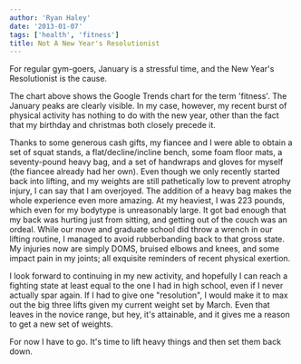 ```yaml
---
author: 'Ryan Haley'
date: '2013-01-07'
tags: ['health', 'fitness']
title: Not A New Year's Resolutionist
---
```


For regular gym-goers, January is a stressful time, and the New Year's Resolutionist is the cause.

<script type="text/javascript" src="//www.google.com/trends/embed.js?hl=en-US&q=fitness&content=1&cid=TIMESERIES_GRAPH_0&export=5&w=500&h=330"></script>

The chart above shows the Google Trends chart for the term 'fitness'.
The January peaks are clearly visible.
In my case, however, my recent burst of physical activity has nothing to do with the new year, other than the fact that my birthday and christmas both closely precede it.

Thanks to some generous cash gifts, my fiancee and I were able to obtain a set of squat stands, a flat/decline/incline bench, some foam floor mats, a seventy-pound heavy bag, and a set of handwraps and gloves for myself (the fiancee already had her own).
Even though we only recently started back into lifting, and my weights are still pathetically low to prevent atrophy injury, I can say that I am overjoyed.
The addition of a heavy bag makes the whole experience even more amazing.
At my heaviest, I was 223 pounds, which even for my bodytype is unreasonably large.
It got bad enough that my back was hurting just from sitting, and getting out of the couch was an ordeal.
While our move and graduate school did throw a wrench in our lifting routine, I managed to avoid rubberbanding back to that gross state.
My injuries now are simply DOMS, bruised elbows and knees, and some impact pain in my joints; all exquisite reminders of recent physical exertion.

I look forward to continuing in my new activity, and hopefully I can reach a fighting state at least equal to the one I had in high school, even if I never actually spar again.
If I had to give one "resolution", I would make it to max out the big three lifts given my current weight set by March.
Even that leaves in the novice range, but hey, it's attainable, and it gives me a reason to get a new set of weights.

For now I have to go. It's time to lift heavy things and then set them back down.
